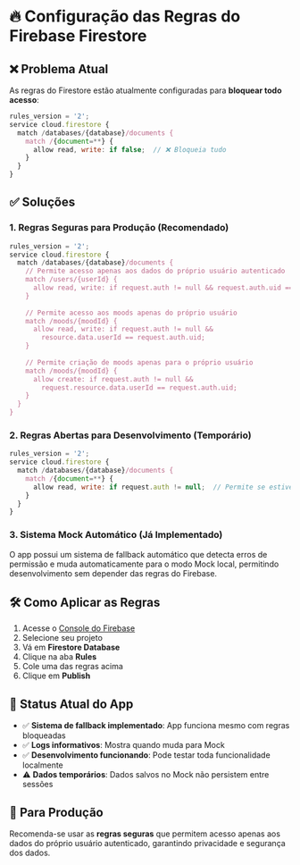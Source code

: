 # 🔥 Configuração das Regras do Firebase Firestore

## ❌ **Problema Atual**

As regras do Firestore estão atualmente configuradas para **bloquear todo acesso**:

```javascript
rules_version = '2';
service cloud.firestore {
  match /databases/{database}/documents {
    match /{document=**} {
      allow read, write: if false;  // ❌ Bloqueia tudo
    }
  }
}
```

## ✅ **Soluções**

### **1. Regras Seguras para Produção (Recomendado)**

```javascript
rules_version = '2';
service cloud.firestore {
  match /databases/{database}/documents {
    // Permite acesso apenas aos dados do próprio usuário autenticado
    match /users/{userId} {
      allow read, write: if request.auth != null && request.auth.uid == userId;
    }
    
    // Permite acesso aos moods apenas do próprio usuário
    match /moods/{moodId} {
      allow read, write: if request.auth != null && 
        resource.data.userId == request.auth.uid;
    }
    
    // Permite criação de moods apenas para o próprio usuário
    match /moods/{moodId} {
      allow create: if request.auth != null && 
        request.resource.data.userId == request.auth.uid;
    }
  }
}
```

### **2. Regras Abertas para Desenvolvimento (Temporário)**

```javascript
rules_version = '2';
service cloud.firestore {
  match /databases/{database}/documents {
    match /{document=**} {
      allow read, write: if request.auth != null;  // Permite se estiver autenticado
    }
  }
}
```

### **3. Sistema Mock Automático (Já Implementado)**

O app possui um sistema de fallback automático que detecta erros de permissão e muda automaticamente para o modo Mock local, permitindo desenvolvimento sem depender das regras do Firebase.

## 🛠️ **Como Aplicar as Regras**

1. Acesse o [Console do Firebase](https://console.firebase.google.com/)
2. Selecione seu projeto
3. Vá em **Firestore Database**
4. Clique na aba **Rules**
5. Cole uma das regras acima
6. Clique em **Publish**

## 🔧 **Status Atual do App**

- ✅ **Sistema de fallback implementado**: App funciona mesmo com regras bloqueadas
- ✅ **Logs informativos**: Mostra quando muda para Mock
- ✅ **Desenvolvimento funcionando**: Pode testar toda funcionalidade localmente
- ⚠️ **Dados temporários**: Dados salvos no Mock não persistem entre sessões

## 📱 **Para Produção**

Recomenda-se usar as **regras seguras** que permitem acesso apenas aos dados do próprio usuário autenticado, garantindo privacidade e segurança dos dados.